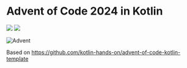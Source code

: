 # Advent of Code 2024 in Kotlin

![](https://img.shields.io/badge/day%20📅-12-blue) ![](https://img.shields.io/badge/stars%20⭐-16-yellow)

![Advent](https://www.pixelmancer.com.br/projects/advent-of-code.jpg)

Based on https://github.com/kotlin-hands-on/advent-of-code-kotlin-template

